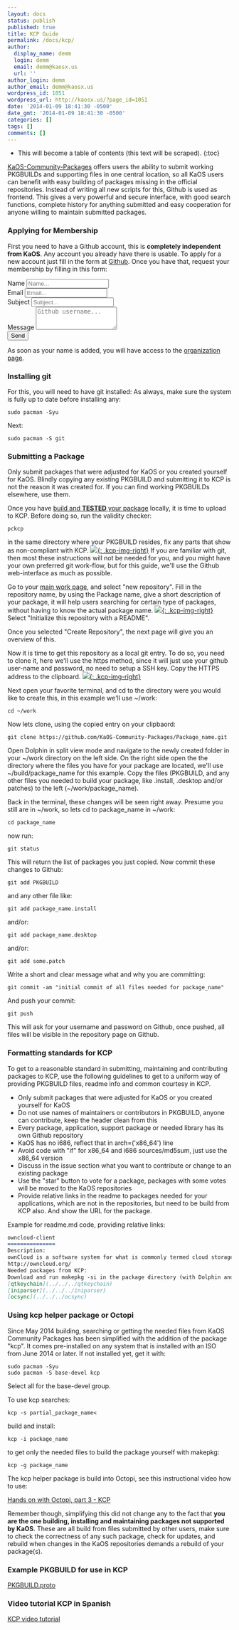 ```yaml
---
layout: docs
status: publish
published: true
title: KCP Guide
permalink: /docs/kcp/
author:
  display_name: demm
  login: demm
  email: demm@kaosx.us
  url: ''
author_login: demm
author_email: demm@kaosx.us
wordpress_id: 1051
wordpress_url: http://kaosx.us/?page_id=1051
date: '2014-01-09 18:41:30 -0500'
date_gmt: '2014-01-09 18:41:30 -0500'
categories: []
tags: []
comments: []
---
```

* This will become a table of contents (this text will be scraped).
{:toc}

[KaOS-Community-Packages](https://github.com/KaOS-Community-Packages) offers users the ability to submit working PKGBUILDs and supporting files in one central location, so all KaOS users can benefit with easy building of packages missing in the official repositories. Instead of writing all new scripts for this, Github is used as frontend. This gives a very powerful and secure interface, with good search functions, complete history for anything submitted and easy cooperation for anyone willing to maintain submitted packages.

### Applying for Membership

First you need to have a Github account, this is **completely independent from KaOS**. Any account you already have there is usable. To apply for a new account just fill in the form at [Github](https://github.com/).
Once you have that, request your membership by filling in this form: 

<form class="form-group" role="form" action="http://formspree.io/veritasfarm@gmail.com" method="POST">
    <div class="form-group">
        <label for="name">Name</label>
        <input name="name" id="name" placeholder="Name..." class="form-control" type="text" required>
    </div>
    <div class="form-group">
        <label for="email">Email</label>
        <input name="email" id="email" placeholder="Email..." class="form-control" type="email" required>
    </div>
    <div class="form-group">
        <label for="subject">Subject</label>
        <input name="subject" id="subject" placeholder="Subject..." class="form-control" type="text" required>
    </div>
    <div class="form-group">
        <label for="message">Message</label>
        <textarea name="message" id="message" placeholder="Github username..." class="form-control" rows="3" cols="20"></textarea>
    </div>
    <div class="form-group">
        <input value="Send" class="form-control" type="submit">
        <input type="hidden" name="_next" value="/docs/kcp_submit/" />
    </div>
</form>

As soon as your name is added, you will have access to the [organization page](https://github.com/organizations/KaOS-Community-Packages/).

### Installing git

For this, you will need to have git installed:
As always, make sure the system is fully up to date before installing any:

```
sudo pacman -Syu
```

Next:

```
sudo pacman -S git
```

### Submitting a Package

Only submit packages that were adjusted for KaOS or you created yourself for KaOS. Blindly copying any existing PKGBUILD and submitting it to KCP is not the reason it was created for. If you can find working PKGBUILDs elsewhere, use them.

Once you have [build and **TESTED** your package](/docs/package/) locally, it is time to upload to KCP.  Before doing so, run the validity checker:

```
pckcp
```

in the same directory where your PKGBUILD resides, fix any parts that show as non-compliant with KCP. 
[![](/wp-content/uploads/2014/01/snapshot22.png){: .kcp-img-right}](/wp-content/uploads/2014/01/snapshot22.png) 
If you are familiar with git, then most these instructions will not be needed for you, and you might have your own preferred git work-flow, but for this guide, we'll use the Github web-interface as much as possible.

Go to your [main work page](https://github.com/organizations/KaOS-Community-Packages), and select "new repository". Fill in the repository name, by using the Package name, give a short description of your package, it will help users searching for certain type of packages, without having to know the actual package name.
[![](/wp-content/uploads/2014/01/snapshot31.png){: .kcp-img-right}](/wp-content/uploads/2014/01/snapshot31.png)
Select "Initialize this repository with a README".

Once you selected "Create Repository", the next page will give you an overview of this.

Now it is time to get this repository as a local git entry. To do so, you need to clone it, here we'll use the https method, since it will just use your github user-name and password, no need to setup a SSH key. Copy the HTTPS address to the clipboard.
[![](/wp-content/uploads/2014/01/snapshot4.png){: .kcp-img-right}](/wp-content/uploads/2014/01/snapshot4.png)

Next open your favorite terminal, and cd to the directory were you would like to create this, in this example we'll use ~/work:

```
cd ~/work
```

Now lets clone, using the copied entry on your clipbaord:

```
git clone https://github.com/KaOS-Community-Packages/Package_name.git
```

Open Dolphin in split view mode and navigate to the newly created folder in your ~/work directory on the left side. On the right side open the the directory where the files you have for your package are located, we'll use ~/build/package_name for this example. Copy the files (PKGBUILD, and any other files you needed to build your package, like .install, .desktop and/or patches) to the left (~/work/package_name).

Back in the terminal, these changes will be seen right away. Presume you still are in ~/work, so lets cd to package_name in ~/work:

```
cd package_name
```

now run:

```
git status
```

This will return the list of packages you just copied.
Now commit these changes to Github:

```
git add PKGBUILD
```

and any other file like:

```
git add package_name.install
```

and/or:

```
git add package_name.desktop
```

and/or:

```
git add some.patch
```

Write a short and clear message what and why you are committing:

```
git commit -am "initial commit of all files needed for package_name"
```

And push your commit:

```
git push
```

This will ask for your username and password on Github, once pushed, all files will be visible in the repository page on Github.

### Formatting standards for KCP

To get to a reasonable standard in submitting, maintaining and contributing packages to KCP, use the following guidelines to get to a uniform way of providing PKGBUILD files, readme info and common courtesy in KCP.


* Only submit packages that were adjusted for KaOS or you created yourself for KaOS
* Do not use names of maintainers or contributors in PKGBUILD, anyone can contribute, keep the header clean from this
* Every package, application, support package or needed library has its own Github repository
* KaOS has no i686, reflect that in arch=('x86_64') line
* Avoid code with "if" for x86_64 and i686 sources/md5sum, just use the x86_64 version
* Discuss in the issue section what you want to contribute or change to an existing package
* Use the "star" button to vote for a package, packages with some votes will be moved to the KaOS repositories
* Provide relative links in the readme to packages needed for your applications, which are not in the repositories, but need to be build from KCP also. And show the URL for the package.

Example for readme.md code, providing relative links:

```markdown
owncloud-client
===============
Description:
ownCloud is a software system for what is commonly termed cloud storage, for your personal Server.
http://owncloud.org/
Needed packages from KCP:
Download and run makepkg -si in the package directory (with Dolphin and F4):
[qtkeychain](../../../qtkeychain)
[iniparser](../../../iniparser)
[ocsync](../../../ocsync)
```

### Using kcp helper package or Octopi

Since May 2014 building, searching or getting the needed files from KaOS Community Packages has been simplified with the addition of the package "kcp". It comes pre-installed on any system that is installed with an ISO from June 2014 or later.
If not installed yet, get it with:

```
sudo pacman -Syu
sudo pacman -S base-devel kcp
```

Select all for the base-devel group.

To use kcp
searches:

```
kcp -s partial_package_name<
```

build and install:

```
kcp -i package_name
```

to get only the needed files to build the package yourself with makepkg:

```
kcp -g package_name
```

The kcp helper package is build into Octopi, see this instructional video how to use:

[Hands on with Octopi, part 3 - KCP](http://kaosx.us/media/octopi_kcp.webm)

Remember though, simplifying this did not change any to the fact that **you are the one building, installing and maintaining packages not supported by KaOS**. These are all build from files submitted by other users, make sure to check the correctness of any such package, check for updates, and rebuild when changes in the KaOS repositories demands a rebuild of your package(s).

### Example PKGBUILD for use in KCP

[PKGBUILD.proto](http://kaosx.us/media/kaos-pkgbuild-proto.txt)

### Video tutorial KCP in Spanish

[KCP video tutorial](https://www.youtube.com/v/4DIMhgZpfqQ&autoplay=1)
